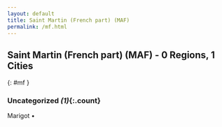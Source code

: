 ```yaml
---
layout: default
title: Saint Martin (French part) (MAF)
permalink: /mf.html
---
```



## Saint Martin (French part) (MAF) - 0 Regions, 1 Cities
{: #mf }





### Uncategorized _(1)_{:.count}


Marigot  •


 
